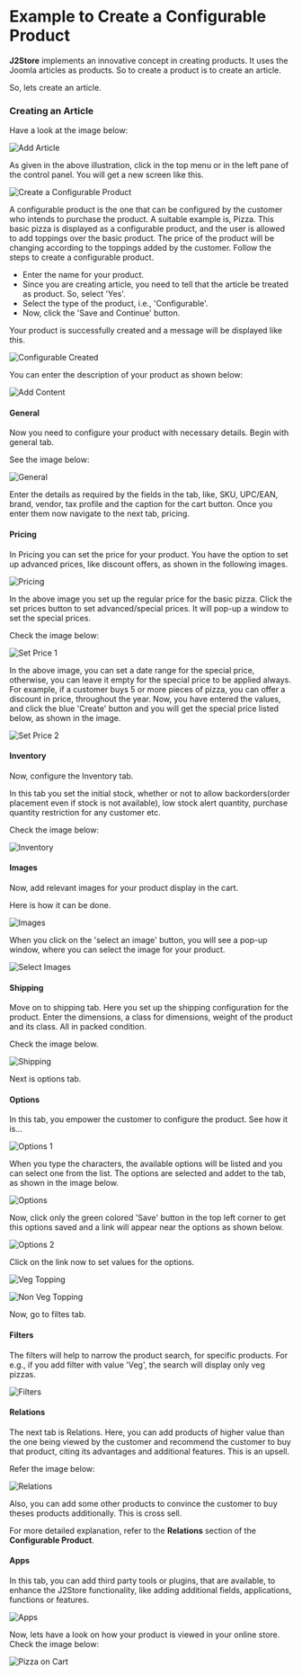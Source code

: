 # Example to Create a Configurable Product

**J2Store** implements an innovative concept in creating products. It uses the Joomla articles as products. So to create a product is to create an article.

So, lets create an article.

### Creating an Article

Have a look at the image below:

![Add Article](add_simple.png)

As given in the above illustration, click in the top menu or in the left pane of the control panel. You will get a new screen like this.

![Create a Configurable Product](conf_create_cart.png)

A configurable product is the one that can be configured by the customer who intends to purchase the product. A suitable example is, Pizza. This basic pizza is displayed as a configurable product, and the user is allowed to add toppings over the basic product. The price of the product will be changing according to the toppings added by the customer. Follow the steps to create a configurable product.

* Enter the name for your product. 
* Since you are creating article, you need to tell that the article be treated as product. So, select 'Yes'. 
* Select the type of the product, i.e., 'Configurable'.
* Now, click the 'Save and Continue' button.

Your product is successfully created and a message will be displayed like this.

![Configurable Created](conf_create_success.png)

You can enter the description of your product as shown below:

![Add Content](conf_add_content.png)

#### General
Now you need to configure your product with necessary details. Begin with general tab.

See the image below:

![General](conf_create_general.png)

Enter the details as required by the fields in the tab, like, SKU, UPC/EAN, brand, vendor, tax profile and the caption for the cart button. Once you enter them now navigate to the next tab, pricing.

#### Pricing
In Pricing you can set the price for your product. You have the option to set up advanced prices, like discount offers, as shown in the following images.

![Pricing](conf_create_pricing.png)

In the above image you set up the regular price for the basic pizza. Click the set prices button to set advanced/special prices. It will pop-up a window to set the special prices.

Check the image below:

![Set Price 1](conf_create_set_price.png)

In the above image, you can set a date range for the special price, otherwise, you can leave it empty for the special price to be applied always. For example, if a customer buys 5 or more pieces of pizza, you can offer a discount in price, throughout the year. Now, you have entered the values, and click the blue 'Create' button and you will get the special price listed below, as shown in the image.

![Set Price 2](conf_create_set_price_2.png)

#### Inventory

Now, configure the Inventory tab.

In this tab you set the initial stock, whether or not to allow backorders(order placement even if stock is not available), low stock alert quantity, purchase quantity restriction for any customer etc. 

Check the image below:

![Inventory](conf_create_inventory.png)

#### Images

Now, add relevant images for your product display in the cart. 

Here is how it can be done.

![Images](conf_create_images.png)

When you click on the 'select an image' button, you will see a pop-up window, where you can select the image for your product.

![Select Images](conf_create_image_select.png)

#### Shipping

Move on to shipping tab. Here you set up the shipping configuration for the product. Enter the dimensions, a class for dimensions, weight of the product and its class. All in packed condition.

Check the image below.

![Shipping](conf_create_shipping.png)

Next is options tab.

#### Options

In this tab, you empower the customer to configure the product. See how it is...

![Options 1](conf_create_options_tab.png)

When you type the characters, the available options will be listed and you can select one from the list. The options are selected and addet to the tab, as shown in the image below.

![Options](conf_create_options.png)

Now, click only the green colored 'Save' button in the top left corner to get this options saved and a link will appear near the options as shown below.

![Options 2](conf_create_options_set.png)

Click on the link now to set values for the options.

![Veg Topping](conf_create_option_set_veg.png)

![Non Veg Topping](conf_create_options_set_nonveg.png)

Now, go to filtes tab. 

#### Filters
The filters will help to narrow the product search, for specific products. For e.g., if you add filter with value 'Veg', the search will display only veg pizzas.

![Filters](conf_create_filters.png)

#### Relations

The next tab is Relations. Here, you can add products of higher value than the one being viewed by the customer and recommend the customer to buy that product, citing its advantages and additional features. This is an upsell.

Refer the image below:

![Relations](conf_create_relations.png)

Also, you can add some other products to convince the customer to buy theses products additionally. This is cross sell.

For more detailed explanation, refer to the **Relations** section of the **Configurable Product**.

#### Apps

In this tab, you can add third party tools or plugins, that are available, to enhance the J2Store functionality, like adding additional fields, applications, functions or features.

![Apps](conf_create_apps.png)

Now, lets have a look on how your product is viewed in your online store. Check the image below:

![Pizza on Cart](conf_pizza_on_cart.png)